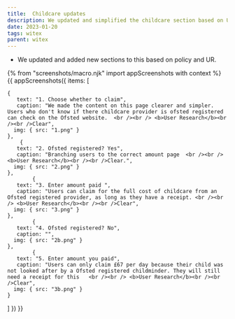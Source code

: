 ```yaml
---
title:  Childcare updates
description: We updated and simplified the childcare section based on UR.
date: 2023-01-20
tags: witex
parent: witex
---
```


* We updated and added new sections to this based on policy and UR.


<!-- ## User needs

<b>As a prosecuter </b>
I need to find a case<br />

<b>As a prosecuter </b>
I need to do the thing<br /> -->



{% from "screenshots/macro.njk" import appScreenshots with context %}
{{ appScreenshots({
  items: [

    {
       text: "1. Choose whether to claim",
       caption: "We made the content on this page clearer and simpler. Users who don't know if there childcare provider is ofsted registered can check on the Ofsted website.  <br /><br /> <b>User Research</b><br /><br />Clear",
      img: { src: "1.png" }
    },
        {
       text: "2. Ofsted registered? Yes",
       caption: "Branching users to the correct amount page  <br /><br /> <b>User Research</b><br /><br />Clear.",
      img: { src: "2.png" }
    },
            {
       text: "3. Enter amount paid ",
       caption: "Users can claim for the full cost of childcare from an Ofsted registered provider, as long as they have a receipt. <br /><br /> <b>User Research</b><br /><br />Clear",
      img: { src: "3.png" }
    },
            {
       text: "4. Ofsted registered? No",
       caption: "",
      img: { src: "2b.png" }
    },
            {
       text: "5. Enter amount you paid",
       caption: "Users can only claim £67 per day because their child was not looked after by a Ofsted registered childminder. They will still need a receipt for this   <br /><br /> <b>User Research</b><br /><br />Clear",
      img: { src: "3b.png" }
    }
       
        
          
  ]
}) }}



<!-- ## User research -->